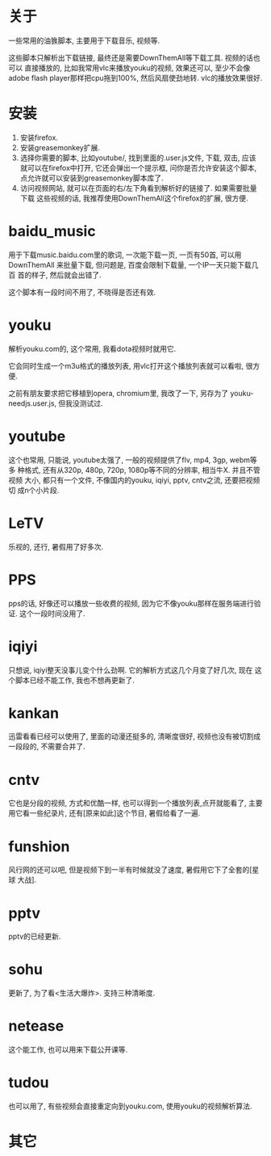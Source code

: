 关于
====
一些常用的油㺅脚本, 主要用于下载音乐, 视频等.

这些脚本只解析出下载链接, 最终还是需要DownThemAll等下载工具. 视频的话也可以
直接播放的, 比如我常用vlc来播放youku的视频, 效果还可以, 至少不会像adobe
flash player那样把cpu拖到100%, 然后风扇使劲地转. vlc的播放效果很好.


安装
====
1. 安装firefox.
2. 安装greasemonkey扩展.
3. 选择你需要的脚本, 比如youtube/, 找到里面的.user.js文件, 下载, 双击,
应该就可以在firefox中打开, 它还会弹出一个提示框, 问你是否允许安装这个脚本,
点允许就可以安装到greasemonkey脚本库了.
4. 访问视频网站, 就可以在页面的右/左下角看到解析好的链接了. 如果需要批量下载
这些视频的话, 我推荐使用DownThemAll这个firefox的扩展, 很方便.


baidu_music
===========
用于下载music.baidu.com里的歌词, 一次能下载一页, 一页有50首, 可以用
DownThemAll 来批量下载, 但问题是, 百度会限制下载量, 一个IP一天只能下载几百
首的样子, 然后就会出错了.

这个脚本有一段时间不用了, 不晓得是否还有效.


youku
=====
解析youku.com的, 这个常用, 我看dota视频时就用它.

它会同时生成一个m3u格式的播放列表, 用vlc打开这个播放列表就可以看啦, 很方便.

之前有朋友要求把它移植到opera, chromium里, 我改了一下, 另存为了
youku-needjs.user.js, 但我没测试过.


youtube
=======
这个也常用, 只能说, youtube太强了, 一般的视频提供了flv, mp4, 3gp, webm等多
种格式, 还有从320p, 480p, 720p, 1080p等不同的分辨率, 相当牛X. 并且不管视频
大小, 都只有一个文件, 不像国内的youku, iqiyi, pptv, cntv之流, 还要把视频切
成n个小片段.


LeTV
====
乐视的, 还行, 暑假用了好多次.


PPS
===
pps的话, 好像还可以播放一些收费的视频, 因为它不像youku那样在服务端进行验证.
这个一段时间没用了.


iqiyi
=====
只想说, iqiyi整天没事儿变个什么劲啊. 它的解析方式这几个月变了好几次, 现在
这个脚本已经不能工作, 我也不想再更新了.

kankan
======
迅雷看看已经可以使用了, 里面的动漫还挺多的, 清晰度很好, 视频也没有被切割成
一段段的, 不需要合并了.

cntv
====
它也是分段的视频, 方式和优酷一样, 也可以得到一个播放列表,点开就能看了, 主要
用它看一些纪录片, 还有[原来如此]这个节目, 暑假给看了一遍.

funshion
========
风行网的还可以吧, 但是视频下到一半有时候就没了速度, 暑假用它下了全套的[星球
大战].

pptv
====
pptv的已经更新.

sohu
====
更新了, 为了看<生活大爆炸>. 支持三种清晰度.

netease
=======
这个能工作, 也可以用来下载公开课等.


tudou
=====
也可以用了, 有些视频会直接重定向到youku.com, 使用youku的视频解析算法.


其它
===
